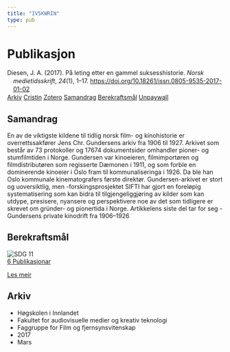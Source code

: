 ```yaml
---
title: "IV5KWRIN"
type: pub
---
```

<h1>Publikasjon</h1>
<article id="csl-bib-container-IV5KWRIN" class="csl-bib-container">
  <div class="csl-bib-body" style="line-height: 1.35; padding-left: 1em; text-indent:-1em;">
  <div class="csl-entry">Diesen, J. A. (2017). P&#xE5; leting etter en gammel suksesshistorie. <i>Norsk medietidsskrift</i>, <i>24</i>(1), 1&#x2013;17. <a href="https://doi.org/10.18261/issn.0805-9535-2017-01-02">https://doi.org/10.18261/issn.0805-9535-2017-01-02</a></div>
</div>
  <div class="csl-bib-buttons">
    <a href="#taxonomy-article-IV5KWRIN" class="csl-bib-button">Arkiv</a>
    <a href="https://app.cristin.no/results/show.jsf?id=1461467" alt="Cristin URL" class="csl-bib-button">Cristin</a>
    <a href="http://zotero.org/groups/5402882/items/IV5KWRIN" alt="Zotero URL" class="csl-bib-button">Zotero</a>
    <a href="#abstract-article-IV5KWRIN" class="csl-bib-button">Samandrag</a>
    <a href="#sdg-article-IV5KWRIN" class="csl-bib-button">Berekraftsmål</a>
    <a href="https://www.idunn.no/file/pdf/66945370/paa_leting_etter_en_gammel_suksesshistorie.pdf" class="csl-bib-button">Unpaywall</a>
  </div>
  <div id="csl-bib-meta-container-IV5KWRIN"></div>
</article>
<div id="csl-bib-meta-IV5KWRIN" class="csl-bib-meta">
  <article id="abstract-article-IV5KWRIN" class="abstract-article">
    <h1>Samandrag</h1>
    En av de viktigste kildene til tidlig norsk film- og kinohistorie er overrettssakfører Jens Chr. Gundersens arkiv fra 1906 til 1927. Arkivet som består av 73 protokoller og 17674 dokumentsider omhandler pioner- og stumfilmtiden i Norge. Gundersen var kinoeieren, filmimportøren og filmdistributøren som regisserte Dæmonen i 1911, og som forble en dominerende kinoeier i Oslo fram til kommunaliseringa i 1926. Da ble han Oslo kommunale kinematografers første direktør. Gundersen-arkivet er stort og uoversiktlig, men -forskingsprosjektet SIFTI har gjort en foreløpig systematisering som kan bidra til tilgjengeliggjøring av kilder som kan utdype, presisere, nyansere og perspektivere noe av det som tidligere er skrevet om gründer- og pionertida i Norge. Artikkelens siste del tar for seg -Gundersens private kinodrift fra 1906–1926
  </article>
  <article id="sdg-article-IV5KWRIN" class="sdg-article">
    <h1>Berekraftsmål</h1>
    <div class="sdg-container"><div id="sdg11" class="sdg"> <img src="{{< params subfolder >}}images/sdg/sdg11_no.png" class="image" alt="SDG 11"> <div class="sdg-overlay"> <a href="{{< params subfolder >}}no/archive/?sdg=11#archive" class="sdg-publication-count"><span>6</span> Publikasjonar</a> <p><a href="NA" class="sdg-read-more">Les meir</a></p> </div> </div></div>
  </article>
  <article id="taxonomy-article-IV5KWRIN" class="taxonomy-article">
    <h1>Arkiv</h1>
    <ul>
      <li>Høgskolen i Innlandet</li>
      <li>Fakultet for audiovisuelle medier og kreativ teknologi</li>
      <li>Faggruppe for Film og fjernsynsvitenskap</li>
      <li>2017</li>
      <li>Mars</li>
    </ul>
  </article>
</div>
